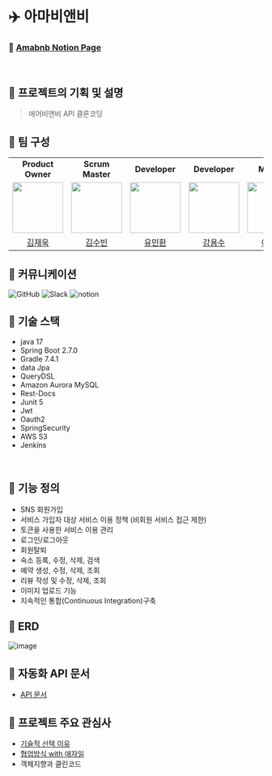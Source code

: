 # ✈️ 아마비앤비

### 📔 [Amabnb Notion Page](https://www.notion.so/backend-devcourse/687c68a23cbd49fa8c825beb2b47dda7)  
<br/>

## 🔹 프로젝트의 기획 및 설명
> 에어비앤비 API 클론코딩
## 🔹 팀 구성   
<table>
  <tr>
    <td align="center"><b>Product Owner</b></td>
    <td align="center"><b>Scrum Master</b></td>
    <td align="center"><b>Developer</b></td>
    <td align="center"><b>Developer</b></td>
    <td align="center"><b>Mentor</b></td>
  </tr>
  <tr>
    <td>
        <a href="https://github.com/midasWorld">
            <img src="https://user-images.githubusercontent.com/41179265/177427660-243afcba-a7cf-4810-9906-d9f7d22b4f07.png" width="100px" />
        </a>
    </td>
    <td>
        <a href="https://github.com/HyoungUkJJang">
            <img src="https://avatars.githubusercontent.com/u/41179265?s=96&v=4" width="100px" />
        </a>
    </td>
    <td>
        <a href="https://github.com/whyWhale">
            <img src="https://avatars.githubusercontent.com/u/65746780?v=4" width="100px" />
        </a>
    </td>
    <td>
        <a href="https://github.com/pjh612">
            <img src="https://avatars.githubusercontent.com/u/97223877?v=4" width="100px" />
        </a>
    </td>
    <td>
        <a href="https://github.com/HYEBPARK">
            <img src="https://user-images.githubusercontent.com/41179265/177427610-6be14972-f4a8-49f9-ad80-62ae57c6c8f9.png" width="100px" />
        </a>
    </td>
  </tr>

  <tr>
    <td align="center"><a href="https://github.com/78planet">김재욱</a></td>
    <td align="center"><a href="https://github.com/Jihun-Hwang">김수빈</a></td>
    <td align="center"><a href="https://github.com/yuminhwan">유민환</a></td>
    <td align="center"><a href="https://github.com/yongsu-kang">강용수</a></td>
    <td align="center"><a href="https://github.com/bosuksh">아만드</a></td>
  </tr>

</table>

## 🔹 커뮤니케이션
![GitHub](https://img.shields.io/badge/github-%23121011.svg?style=Plastic&logo=github&logoColor=white)
![Slack](https://img.shields.io/badge/Slack-4A154B?style=Plastic&logo=slack&logoColor=white)
![notion](https://img.shields.io/badge/notion-eeeeee?style=flat-square&logo=notion&logoColor=black)

## 🔹 기술 스택
* java 17  
* Spring Boot 2.7.0  
* Gradle 7.4.1  
* data Jpa
* QueryDSL  
* Amazon Aurora MySQL
* Rest-Docs  
* Junit 5  
* Jwt  
* Oauth2  
* SpringSecurity  
* AWS S3  
* Jenkins  

<br/>

## 🔹 기능 정의
- SNS 회원가입
- 서비스 가입자 대상 서비스 이용 정책 (비회원 서비스 접근 제한)
- 토큰을 사용한 서비스 이용 관리
- 로그인/로그아웃
- 회원탈퇴
- 숙소 등록, 수정, 삭제, 검색
- 예약 생성, 수정, 삭제, 조회
- 리뷰 작성 및 수정, 삭제, 조회
- 이미지 업로드 기능
- 지속적인 통합(Continuous Integration)구축

## 🔹 ERD

![image](https://user-images.githubusercontent.com/41179265/177434430-89724cd3-f14f-424e-8a20-0587bba01203.png)

## 🔹 자동화 API 문서
- [API 문서](https://github.com/prgrms-be-devcourse/BEDV2_Amabnb/wiki/%F0%9F%9B%A9%EF%B8%8F-03_API-%EB%AC%B8%EC%84%9C)

## 🔹 프로젝트 주요 관심사
- [기술적 선택 이유](https://github.com/prgrms-be-devcourse/BEDV2_Amabnb/wiki/%F0%9F%9B%A9%EF%B8%8F-02_%EA%B8%B0%EC%88%A0%EC%A0%81-%EC%84%A0%ED%83%9D-%EC%9D%B4%EC%9C%A0)
- [협업방식 with 애자일](https://github.com/prgrms-be-devcourse/BEDV2_Amabnb/wiki/%F0%9F%9B%A9%EF%B8%8F-01_%ED%98%91%EC%97%85%EB%B0%A9%EC%8B%9D) 
- 객체지향과 클린코드
